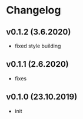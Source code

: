 # Changelog


## v0.1.2 (3.6.2020)
- fixed style building


## v0.1.1 (2.6.2020)
- fixes


## v0.1.0 (23.10.2019)
- init